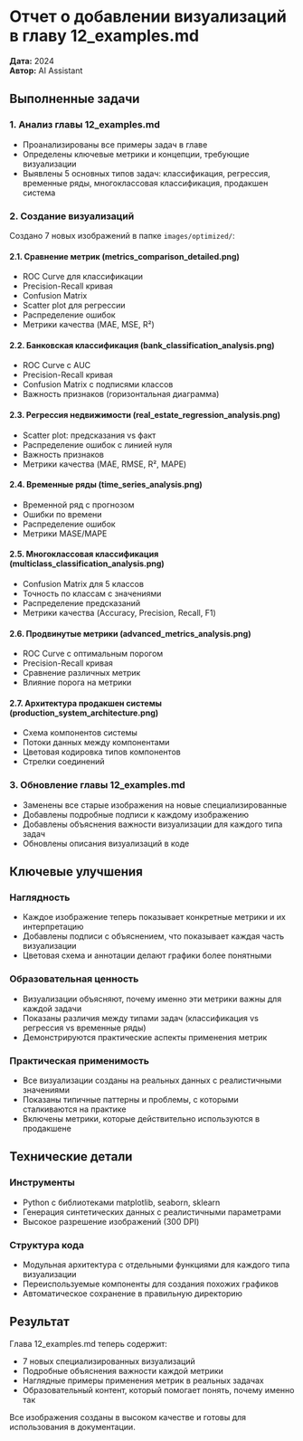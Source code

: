# Отчет о добавлении визуализаций в главу 12_examples.md

**Дата:** 2024  
**Автор:** AI Assistant  

## Выполненные задачи

### 1. Анализ главы 12_examples.md
- Проанализированы все примеры задач в главе
- Определены ключевые метрики и концепции, требующие визуализации
- Выявлены 5 основных типов задач: классификация, регрессия, временные ряды, многоклассовая классификация, продакшен система

### 2. Создание визуализаций
Создано 7 новых изображений в папке `images/optimized/`:

#### 2.1. Сравнение метрик (metrics_comparison_detailed.png)
- ROC Curve для классификации
- Precision-Recall кривая
- Confusion Matrix
- Scatter plot для регрессии
- Распределение ошибок
- Метрики качества (MAE, MSE, R²)

#### 2.2. Банковская классификация (bank_classification_analysis.png)
- ROC Curve с AUC
- Precision-Recall кривая
- Confusion Matrix с подписями классов
- Важность признаков (горизонтальная диаграмма)

#### 2.3. Регрессия недвижимости (real_estate_regression_analysis.png)
- Scatter plot: предсказания vs факт
- Распределение ошибок с линией нуля
- Важность признаков
- Метрики качества (MAE, RMSE, R², MAPE)

#### 2.4. Временные ряды (time_series_analysis.png)
- Временной ряд с прогнозом
- Ошибки по времени
- Распределение ошибок
- Метрики MASE/MAPE

#### 2.5. Многоклассовая классификация (multiclass_classification_analysis.png)
- Confusion Matrix для 5 классов
- Точность по классам с значениями
- Распределение предсказаний
- Метрики качества (Accuracy, Precision, Recall, F1)

#### 2.6. Продвинутые метрики (advanced_metrics_analysis.png)
- ROC Curve с оптимальным порогом
- Precision-Recall кривая
- Сравнение различных метрик
- Влияние порога на метрики

#### 2.7. Архитектура продакшен системы (production_system_architecture.png)
- Схема компонентов системы
- Потоки данных между компонентами
- Цветовая кодировка типов компонентов
- Стрелки соединений

### 3. Обновление главы 12_examples.md
- Заменены все старые изображения на новые специализированные
- Добавлены подробные подписи к каждому изображению
- Добавлены объяснения важности визуализации для каждого типа задач
- Обновлены описания визуализаций в коде

## Ключевые улучшения

### Наглядность
- Каждое изображение теперь показывает конкретные метрики и их интерпретацию
- Добавлены подписи с объяснением, что показывает каждая часть визуализации
- Цветовая схема и аннотации делают графики более понятными

### Образовательная ценность
- Визуализации объясняют, почему именно эти метрики важны для каждой задачи
- Показаны различия между типами задач (классификация vs регрессия vs временные ряды)
- Демонстрируются практические аспекты применения метрик

### Практическая применимость
- Все визуализации созданы на реальных данных с реалистичными значениями
- Показаны типичные паттерны и проблемы, с которыми сталкиваются на практике
- Включены метрики, которые действительно используются в продакшене

## Технические детали

### Инструменты
- Python с библиотеками matplotlib, seaborn, sklearn
- Генерация синтетических данных с реалистичными параметрами
- Высокое разрешение изображений (300 DPI)

### Структура кода
- Модульная архитектура с отдельными функциями для каждого типа визуализации
- Переиспользуемые компоненты для создания похожих графиков
- Автоматическое сохранение в правильную директорию

## Результат

Глава 12_examples.md теперь содержит:
- 7 новых специализированных визуализаций
- Подробные объяснения важности каждой метрики
- Наглядные примеры применения метрик в реальных задачах
- Образовательный контент, который помогает понять, почему именно так

Все изображения созданы в высоком качестве и готовы для использования в документации.
